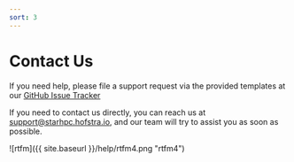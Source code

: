 ```yaml
---
sort: 3
---
```


# Contact Us

If you need help, please file a support request via the provided templates at our [GitHub Issue Tracker](https://github.com/StarHPC/Issues/issues/new/choose)

If you need to contact us directly, you can reach us at <support@starhpc.hofstra.io>, and our team will try to assist you as soon as possible.

<!-- ![rtfm]({{ site.baseurl }}/help/rtfm.png "rtfm") -->
<!-- ![rtfm]({{ site.baseurl }}/help/rtfm2.png "rtfm2") -->
<!-- ![rtfm]({{ site.baseurl }}/help/rtfm3.png "rtfm3") -->

![rtfm]({{ site.baseurl }}/help/rtfm4.png "rtfm4")

